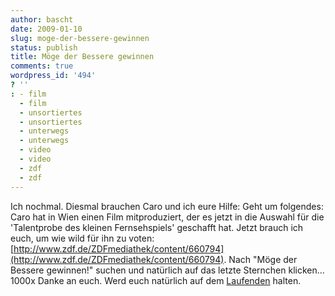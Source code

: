 ```yaml
---
author: bascht
date: 2009-01-10
slug: moge-der-bessere-gewinnen
status: publish
title: Möge der Bessere gewinnen
comments: true
wordpress_id: '494'
? ''
: - film
  - film
  - unsortiertes
  - unsortiertes
  - unterwegs
  - unterwegs
  - video
  - video
  - zdf
  - zdf
---
```


Ich nochmal. Diesmal brauchen Caro und ich eure Hilfe: Geht um
folgendes: Caro hat in Wien einen Film mitproduziert, der es jetzt
in die Auswahl für die 'Talentprobe des kleinen Fernsehspiels'
geschafft hat. Jetzt brauch ich euch, um wie wild für ihn zu voten:
[http://www.zdf.de/ZDFmediathek/content/660794](http://www.zdf.de/ZDFmediathek/content/660794).
Nach "Möge der Bessere gewinnen!" suchen und natürlich auf das
letzte Sternchen klicken... 1000x Danke an euch. Werd euch
natürlich auf dem [Laufenden](http://www.twitter.com/bascht)
halten.


